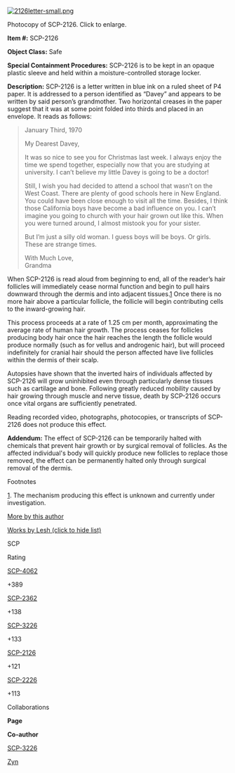 [![2126letter-small.png](http://scp-wiki.wdfiles.com/local--files/scp-2126/2126letter-small.png)](http://scp-wiki.wdfiles.com/local--files/scp-2126/2126letter.png)

Photocopy of SCP-2126. Click to enlarge.

**Item #:** SCP-2126

**Object Class:** Safe

**Special Containment Procedures:** SCP-2126 is to be kept in an opaque plastic sleeve and held within a moisture-controlled storage locker.

**Description:** SCP-2126 is a letter written in blue ink on a ruled sheet of P4 paper. It is addressed to a person identified as “Davey” and appears to be written by said person’s grandmother. Two horizontal creases in the paper suggest that it was at some point folded into thirds and placed in an envelope. It reads as follows:

> January Third, 1970
> 
> My Dearest Davey,
> 
> It was so nice to see you for Christmas last week. I always enjoy the time we spend together, especially now that you are studying at university. I can’t believe my little Davey is going to be a doctor!
> 
> Still, I wish you had decided to attend a school that wasn’t on the West Coast. There are plenty of good schools here in New England. You could have been close enough to visit all the time. Besides, I think those California boys have become a bad influence on you. I can’t imagine you going to church with your hair grown out like this. When you were turned around, I almost mistook you for your sister.
> 
> But I’m just a silly old woman. I guess boys will be boys. Or girls. These are strange times.
> 
> With Much Love,  
> Grandma

When SCP-2126 is read aloud from beginning to end, all of the reader’s hair follicles will immediately cease normal function and begin to pull hairs downward through the dermis and into adjacent tissues.[1](javascript:;) Once there is no more hair above a particular follicle, the follicle will begin contributing cells to the inward-growing hair.

This process proceeds at a rate of 1.25 cm per month, approximating the average rate of human hair growth. The process ceases for follicles producing body hair once the hair reaches the length the follicle would produce normally (such as for vellus and androgenic hair), but will proceed indefinitely for cranial hair should the person affected have live follicles within the dermis of their scalp.

Autopsies have shown that the inverted hairs of individuals affected by SCP-2126 will grow uninhibited even through particularly dense tissues such as cartilage and bone. Following greatly reduced mobility caused by hair growing through muscle and nerve tissue, death by SCP-2126 occurs once vital organs are sufficiently penetrated.

Reading recorded video, photographs, photocopies, or transcripts of SCP-2126 does not produce this effect.

**Addendum:** The effect of SCP-2126 can be temporarily halted with chemicals that prevent hair growth or by surgical removal of follicles. As the affected individual's body will quickly produce new follicles to replace those removed, the effect can be permanently halted only through surgical removal of the dermis.

Footnotes

[1](javascript:;). The mechanism producing this effect is unknown and currently under investigation.

[More by this author](javascript:;)

[Works by Lesh (click to hide list)](javascript:;)

SCP

Rating

[SCP-4062](/scp-4062)

+389

[SCP-2362](/scp-2362)

+138

[SCP-3226](/scp-3226)

+133

[SCP-2126](/scp-2126)

+121

[SCP-2226](/scp-2226)

+113

Collaborations

**Page**

**Co-author**

[SCP-3226](/scp-3226)

[Zyn](http://www.scp-wiki.net/researcher-zyn-s-personnel-file)